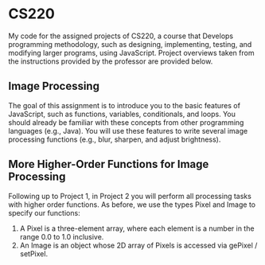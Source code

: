 # CS220
 
My code for the assigned projects of CS220, a course that Develops programming methodology, such as designing, implementing, testing, and modifying larger programs, using JavaScript. Project overviews taken from the instructions provided by the professor are provided below.
 
## Image Processing
The goal of this assignment is to introduce you to the basic features of JavaScript, such as functions, variables, conditionals, and loops. You should already be familiar with these concepts from other programming languages (e.g., Java). You will use these features to write several image processing functions (e.g., blur, sharpen, and adjust brightness).

## More Higher-Order Functions for Image Processing
Following up to Project 1, in Project 2 you will perform all processing tasks with higher order functions. As before, we use the types Pixel and Image to specify our functions:
 1. A Pixel is a three-element array, where each element is a number in the range 0.0 to 1.0 inclusive.
 2. An Image is an object whose 2D array of Pixels is accessed via gePixel / setPixel.

